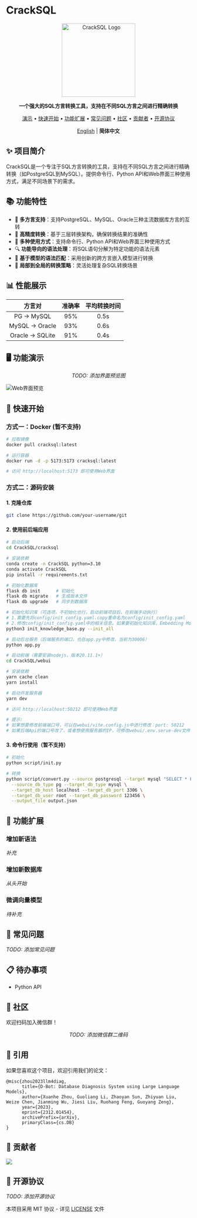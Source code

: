 # CrackSQL

<p align="center">
  <img src="./docs/images/logo.png" alt="CrackSQL Logo" width="200" height="auto" />
</p>

<p align="center">
  <b>一个强大的SQL方言转换工具，支持在不同SQL方言之间进行精确转换</b>
</p>

<p align="center">
  <a href="#-功能演示">演示</a> •
  <a href="#-快速开始">快速开始</a> •
  <a href="#-功能扩展">功能扩展</a> • 
  <a href="#-常见问题">常见问题</a> •  
  <a href="#-社区">社区</a> •  
  <a href="#-贡献者">贡献者</a> •  
  <a href="#-开源协议">开源协议</a>
</p>

<p align="center">
  <a href="./README.md">English</a> | <b>简体中文</b>
</p>

## ✨ 项目简介

CrackSQL是一个专注于SQL方言转换的工具，支持在不同SQL方言之间进行精确转换（如PostgreSQL到MySQL）。提供命令行、Python API和Web界面三种使用方式，满足不同场景下的需求。

## 📚 功能特性

- 🚀 **多方言支持**：支持PostgreSQL、MySQL、Oracle三种主流数据库方言的互转
- 🎯 **高精度转换**：基于三层转换架构，确保转换结果的准确性
- 🌟 **多种使用方式**：支持命令行、Python API和Web界面三种使用方式
- 🔍 **功能导向的语法处理**：将SQL语句分解为特定功能的语法元素
- 🧠 **基于模型的语法匹配**：采用创新的跨方言嵌入模型进行转换
- 🔄 **局部到全局的转换策略**：灵活处理复杂SQL转换场景

## 📊 性能展示

| 方言对 | 准确率 | 平均转换时间 |
|:-------:|:--------:|:------------:|
| PG → MySQL | 95% | 0.5s |
| MySQL → Oracle | 93% | 0.6s |
| Oracle → SQLite | 91% | 0.4s |

## 🖥️ 功能演示

<p align="center">
  <i>TODO: 添加界面预览图</i>
</p>

![Web界面预览](./docs/images/web-preview.png)

## 🚀 快速开始

### 方式一：Docker (暂不支持)

```bash
# 拉取镜像
docker pull cracksql:latest

# 运行容器
docker run -d -p 5173:5173 cracksql:latest

# 访问 http://localhost:5173 即可使用Web界面
```

### 方式二：源码安装

#### 1. 克隆仓库
```bash
git clone https://github.com/your-username/git
```

#### 2. 使用前后端应用
```bash
# 启动后端
cd CrackSQL/cracksql

# 安装依赖
conda create -n CrackSQL python=3.10
conda activate CrackSQL
pip install -r requirements.txt

# 初始化数据库
flask db init      # 初始化
flask db migrate   # 生成版本文件
flask db upgrade   # 同步到数据库

# 初始化知识库（可选项，不初始化也行，启动前端项目后，在前端手动执行）
# 1.需要先将config/init_config.yaml.copy重命名为config/init_config.yaml
# 2.修改config/init_config.yaml中的相关信息。如果要初始化知识库，Embedding Model是必填项
python3 init_knowledge_base.py --init_all

# 启动后台服务（后端服务的端口，也在app.py中修改，当前为30006）
python app.py

# 启动前端（需要安装nodejs，版本20.11.1+）
cd CrackSQL/webui

# 安装依赖
yarn cache clean
yarn install

# 启动开发服务器
yarn dev

# 访问 http://localhost:50212 即可使用Web界面

# 提示: 
# 如果想要修改前端端口号，可以在webui/vite.config.js中进行修改：port: 50212
# 如果后端Api的端口号改了，或者想使用服务器的IP，可修改webui/.env.serve-dev文件（该文件如果没有，可以将webui/.env.serve-dev_copy文件重命名为.env.serve-dev）中的VITE_APP_BASE_URL参数。
```

#### 3. 命令行使用（暂不支持）
```bash
# 初始化
python script/init.py

# 转换
python script/convert.py --source postgresql --target mysql "SELECT * FROM users LIMIT 10" \
  --source_db_type pg --target_db_type mysql \
  --target_db_host localhost --target_db_port 3306 \
  --target_db_user root --target_db_password 123456 \
  --output_file output.json
```

## 📎 功能扩展

### 增加新语法
<i>补充</i>

### 增加新数据库
<i>从头开始</i>

### 微调向量模型
<i>待补充</i>

## 🤔 常见问题

<i>TODO: 添加常见问题</i>

## 📋 待办事项

- Python API

## 👫 社区

欢迎扫码加入微信群！

<p align="center">
  <i>TODO: 添加微信群二维码</i>
</p>

## 📒 引用

如果您喜欢这个项目，欢迎引用我们的论文：

```
@misc{zhou2023llm4diag,
      title={D-Bot: Database Diagnosis System using Large Language Models}, 
      author={Xuanhe Zhou, Guoliang Li, Zhaoyan Sun, Zhiyuan Liu, Weize Chen, Jianming Wu, Jiesi Liu, Ruohang Feng, Guoyang Zeng},
      year={2023},
      eprint={2312.01454},
      archivePrefix={arXiv},
      primaryClass={cs.DB}
}
```

## 📧 贡献者

<a href="https://github.com/TsinghuaDatabaseGroup/DB-GPT/network/dependencies">
  <img src="https://contrib.rocks/image?repo=TsinghuaDatabaseGroup/DB-GPT" />
</a>

## 📝 开源协议

<i>TODO: 添加开源协议</i>

本项目采用 MIT 协议 - 详见 [LICENSE](LICENSE) 文件 